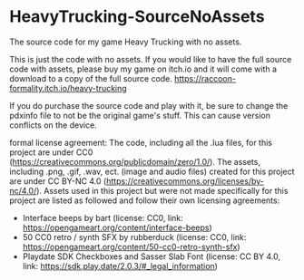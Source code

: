 # HeavyTrucking-SourceNoAssets
The source code for my game Heavy Trucking with no assets.

This is just the code with no assets. If you would like to have the full source code with assets, please buy my game on itch.io and it will come with a download to a copy of the full source code.
https://raccoon-formality.itch.io/heavy-trucking

If you do purchase the source code and play with it, be sure to change the pdxinfo file to not be the original game's stuff. This can cause version conflicts on the device.

formal license agreement:
  The code, including all the .lua files, for this project are under CC0 (https://creativecommons.org/publicdomain/zero/1.0/). The assets, including .png, .gif, .wav, ect. (image and audio files) created for this project are under CC BY-NC 4.0 (https://creativecommons.org/licenses/by-nc/4.0/). Assets used in this project but were not made specifically for this project are listed as followed and follow their own licensing agreements:

  - Interface beeps by bart (license: CC0, link: https://opengameart.org/content/interface-beeps)
  - 50 CC0 retro / synth SFX by rubberduck (license: CC0, link: https://opengameart.org/content/50-cc0-retro-synth-sfx)
  - Playdate SDK Checkboxes and Sasser Slab Font (license: CC BY 4.0, link: https://sdk.play.date/2.0.3/#_legal_information)
